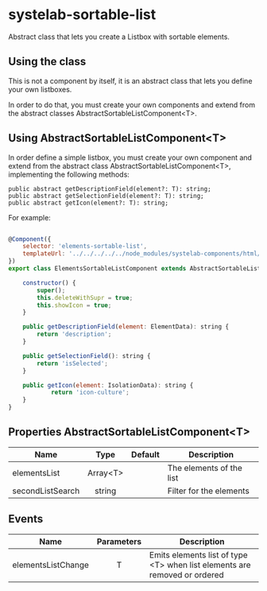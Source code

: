 # systelab-sortable-list

Abstract class that lets you create a Listbox with sortable elements.

## Using the class

This is not a component by itself, it is an abstract class that lets you define your own listboxes.

In order to do that, you must create your own components and extend from the abstract classes AbstractSortableListComponent&lt;T&gt;.

## Using AbstractSortableListComponent&lt;T&gt;

In order define a simple listbox, you must create your own component and extend from the abstract class AbstractSortableListComponent&lt;T&gt;, implementing the following methods:

```
public abstract getDescriptionField(element?: T): string;
public abstract getSelectionField(element?: T): string;
public abstract getIcon(element?: T): string;
```

For example:

```javascript

@Component({
	selector: 'elements-sortable-list',
	templateUrl: '../../../../../node_modules/systelab-components/html/abstract-sortable-list.component.html'
})
export class ElementsSortableListComponent extends AbstractSortableListComponent<ElementData> {

	constructor() {
		super();
		this.deleteWithSupr = true;
		this.showIcon = true;
	}

	public getDescriptionField(element: ElementData): string {
		return 'description';
	}

	public getSelectionField(): string {
		return 'isSelected';
	}

	public getIcon(element: IsolationData): string {
    		return 'icon-culture';
	}
}

```

## Properties AbstractSortableListComponent&lt;T&gt;

| Name | Type | Default | Description |
| ---- |:----:|:-------:| ----------- |
| elementsList | Array&lt;T&gt; |  | The elements of the list |
| secondListSearch | string |  | Filter for the elements |


## Events

| Name | Parameters | Description                                                                     |
| ---- |:----------:|---------------------------------------------------------------------------------|
| elementsListChange | T | Emits elements list of type &lt;T&gt; when list elements are removed or ordered |

